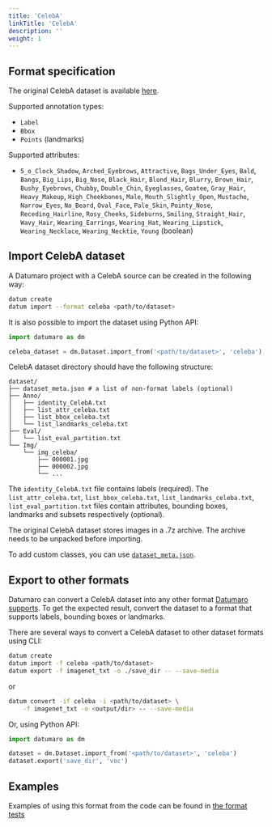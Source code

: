```yaml
---
title: 'CelebA'
linkTitle: 'CelebA'
description: ''
weight: 1
---
```


## Format specification

The original CelebA dataset is available
[here](https://mmlab.ie.cuhk.edu.hk/projects/CelebA.html).

Supported annotation types:
- `Label`
- `Bbox`
- `Points` (landmarks)

Supported attributes:
- `5_o_Clock_Shadow`, `Arched_Eyebrows`, `Attractive`,
  `Bags_Under_Eyes`, `Bald`, `Bangs`, `Big_Lips`, `Big_Nose`, `Black_Hair`,
  `Blond_Hair`, `Blurry`, `Brown_Hair`, `Bushy_Eyebrows`, `Chubby`,
  `Double_Chin`, `Eyeglasses`, `Goatee`, `Gray_Hair`, `Heavy_Makeup`,
  `High_Cheekbones`, `Male`, `Mouth_Slightly_Open`, `Mustache`, `Narrow_Eyes`,
  `No_Beard`, `Oval_Face`, `Pale_Skin`, `Pointy_Nose`, `Receding_Hairline`,
  `Rosy_Cheeks`, `Sideburns`, `Smiling`, `Straight_Hair`, `Wavy_Hair`,
  `Wearing_Earrings`, `Wearing_Hat`, `Wearing_Lipstick`, `Wearing_Necklace`,
  `Wearing_Necktie`, `Young` (boolean)

## Import CelebA dataset

A Datumaro project with a CelebA source can be created in the following way:

```bash
datum create
datum import --format celeba <path/to/dataset>
```

It is also possible to import the dataset using Python API:

```python
import datumaro as dm

celeba_dataset = dm.Dataset.import_from('<path/to/dataset>', 'celeba')
```

CelebA dataset directory should have the following structure:

<!--lint disable fenced-code-flag-->
```
dataset/
├── dataset_meta.json # a list of non-format labels (optional)
├── Anno/
│   ├── identity_CelebA.txt
│   ├── list_attr_celeba.txt
│   ├── list_bbox_celeba.txt
│   └── list_landmarks_celeba.txt
├── Eval/
│   └── list_eval_partition.txt
└── Img/
    └── img_celeba/
        ├── 000001.jpg
        ├── 000002.jpg
        └── ...
```

The `identity_CelebA.txt` file contains labels (required).
The `list_attr_celeba.txt`, `list_bbox_celeba.txt`,
`list_landmarks_celeba.txt`, `list_eval_partition.txt` files contain
attributes, bounding boxes, landmarks and subsets respectively
(optional).

The original CelebA dataset stores images in a .7z archive. The archive
needs to be unpacked before importing.

To add custom classes, you can use [`dataset_meta.json`](/docs/user-manual/supported_formats/#dataset-meta-file).

## Export to other formats

Datumaro can convert a CelebA dataset into any other format [Datumaro supports](/docs/user-manual/supported_formats/).
To get the expected result, convert the dataset to a format
that supports labels, bounding boxes or landmarks.

There are several ways to convert a CelebA dataset to other dataset
formats using CLI:

```bash
datum create
datum import -f celeba <path/to/dataset>
datum export -f imagenet_txt -o ./save_dir -- --save-media
```
or
``` bash
datum convert -if celeba -i <path/to/dataset> \
    -f imagenet_txt -o <output/dir> -- --save-media
```

Or, using Python API:

```python
import datumaro as dm

dataset = dm.Dataset.import_from('<path/to/dataset>', 'celeba')
dataset.export('save_dir', 'voc')
```

## Examples

Examples of using this format from the code can be found in
[the format tests](https://github.com/openvinotoolkit/datumaro/blob/develop/tests/test_celeba_format.py)
